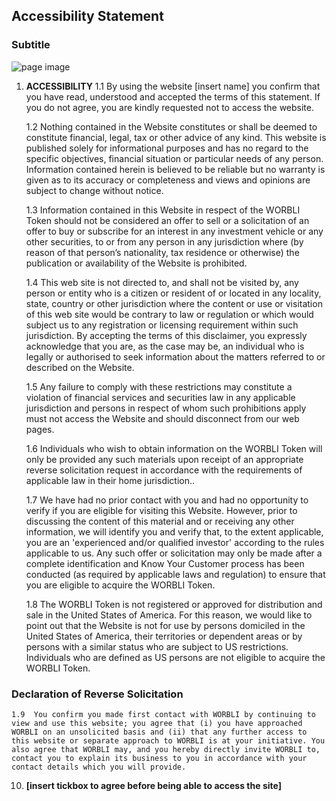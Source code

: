 ## Accessibility Statement
### Subtitle

![page image](../images/accessibility.jpg)

1.  **ACCESSIBILITY**
    1.1  By using the website [insert name] you confirm that you have read, understood and accepted the terms of this statement. If you do not agree, you are kindly requested not to access the website.

    1.2 Nothing contained in the Website constitutes or shall be deemed to constitute financial, legal, tax or other advice of any kind.  This website is published solely for informational purposes and has no regard to the specific objectives, financial situation or particular needs of any person. Information contained herein is believed to be reliable but no warranty is given as to its accuracy or completeness and views and opinions are subject to change without notice.

    1.3 Information contained in this Website in respect of the WORBLI Token should not be considered an offer to sell or a solicitation of an offer to buy or subscribe for an interest in any investment vehicle or any other securities, to or from any person in any jurisdiction where (by reason of that person’s nationality, tax residence or otherwise) the publication or availability of the Website is prohibited.  
    
    1.4  This web site is not directed to, and shall not be visited by, any person or entity who is a citizen or resident of or located in any locality, state, country or other jurisdiction where the content or use or visitation of this web site would be contrary to law or regulation or which would subject us to any registration or licensing requirement within such jurisdiction. By accepting the terms of this disclaimer, you expressly acknowledge that you are, as the case may be, an individual who is legally or authorised to seek information about the matters referred to or described on the Website.

    1.5  Any failure to comply with these restrictions may constitute a violation of financial services and securities law in any applicable jurisdiction and persons in respect of whom such prohibitions apply must not access the Website and should disconnect from our web pages.
        
    1.6  Individuals who wish to obtain information on the WORBLI Token will only be provided any such materials upon receipt of an appropriate reverse solicitation request in accordance with the requirements of applicable law in their home jurisdiction..    
    
    1.7  We have had no prior contact with you and had no opportunity to verify if you are eligible for visiting this Website. However, prior to discussing the content of this material and or receiving any other information, we will identify you and verify that, to the extent applicable, you are an 'experienced and/or qualified investor' according to the rules applicable to us. Any such offer or solicitation may only be made after a complete identification and Know Your Customer process has been conducted (as required by applicable laws and regulation) to ensure that you are eligible to acquire the WORBLI Token. 
    
    1.8  The WORBLI Token is not registered or approved for distribution and sale in the United States of America. For this reason, we would like to point out that the Website is not for use by persons domiciled in the United States of America, their territories or dependent areas or by persons with a similar status who are subject to US restrictions. Individuals who are defined as US persons are not eligible to acquire the WORBLI Token.

### **Declaration of Reverse Solicitation**
    
    1.9  You confirm you made first contact with WORBLI by continuing to view and use this website; you agree that (i) you have approached WORBLI on an unsolicited basis and (ii) that any further access to this website or separate approach to WORBLI is at your initiative. You also agree that WORBLI may, and you hereby directly invite WORBLI to, contact you to explain its business to you in accordance with your contact details which you will provide.

10.  **[insert tickbox to agree before being able to access the site]**
